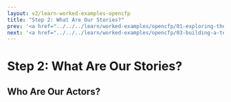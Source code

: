 ```yaml
---
layout: v2/learn-worked-examples-opencfp
title: "Step 2: What Are Our Stories?"
prev: '<a href="../../../learn/worked-examples/opencfp/01-exploring-the-project.html">Prev: Step 1: Exploring The Project</a>'
next: '<a href="../../../learn/worked-examples/opencfp/03-building-a-test-environment.html">Next: Step 3: Building A Test Environment</a>'
---
```

# Step 2: What Are Our Stories?

## Who Are Our Actors?